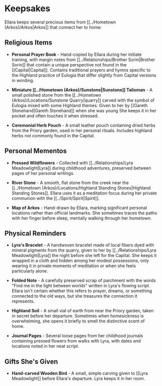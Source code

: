 # Keepsakes

Ellara keeps several precious items from [[../Hometown (Arkos)/Arkos|Arkos]] that connect her to home:

## Religious Items

- **Personal Prayer Book** - Hand-copied by Ellara during her initiate training, with margin notes from [[../Relationships/Brother Sorin|Brother Sorin]] that contain a unique perspective not found in the [[Capital|Capital]]. Contains traditional prayers and hymns specific to the Highland practice of Eulogia that differ slightly from Capital versions in wording.

- **Miniature [[../Hometown (Arkos)/Sunstone|Sunstone]] Talisman** - A small polished stone from the [[../Hometown (Arkos)/Locations/Sunstone Quarry|quarry]] carved with the symbol of Eulogia mixed with some Highland themes. Given to her by [[Gareth Stonehand|Gareth Stonehand]] when she was young She keeps it in her pocket and often touches it when stressed.

- **Ceremonial Herb Pouch** - A small leather pouch containing dried herbs from the Priory garden, used in her personal rituals. Includes highland herbs not commonly found in the Capital.

## Personal Mementos

- **Pressed Wildflowers** - Collected with [[../Relationships/Lyra Meadowlight|Lyra]] during childhood adventures, preserved between pages of her personal writings.

- **River Stone** - A smooth, flat stone from the creek near the [[../Hometown (Arkos)/Locations/Highland Standing Stones|Highland Standing Stones]]. Ellara uses it as a meditation focus during her private communion with the [[../Spirit/Spirit|Spirit]].

- **Map of Arkos** - Hand-drawn by Ellara, marking significant personal locations rather than official landmarks. She sometimes traces the paths with her finger before sleep, mentally walking through her hometown.

## Physical Reminders

- **Lyra's Bracelet** - A handwoven bracelet made of local fibers dyed with mineral pigments from the quarry, given to her by [[../Relationships/Lyra Meadowlight|Lyra]] the night before she left for the Capital. She keeps it wrapped in a cloth and hidden among her modest possessions, only wearing it in private moments of meditation or when she feels particularly alone.

- **Folded Note** - A carefully preserved scrap of parchment with the words "Find me in the light between worlds" written in Lyra's flowing script. Ellara isn't certain whether this refers to prayer, dreams, or something connected to the old ways, but she treasures the connection it represents.

- **Highland Soil** - A small vial of earth from near the Priory garden, taken in secret before her departure. Sometimes when homesickness is overwhelming, she opens it briefly to smell the distinctive scent of home.

- **Journal Pages** - Several loose pages from her childhood journals containing pressed flowers from walks with Lyra, with dates and locations noted in her neat script.

## Gifts She's Given

- **Hand-carved Wooden Bird** - A small, simple carving given to [[Lyra Meadowlight]] before Ellara's departure. Lyra keeps it in her room.
